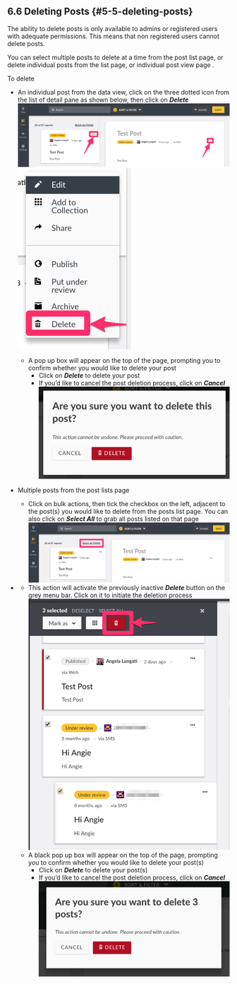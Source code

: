## 6.6 Deleting Posts {#5-5-deleting-posts}

The ability to delete posts is only available to admins or registered users with adequate permissions. This means that non registered users cannot delete posts.

You can select multiple posts to delete at a time from the post list page, or delete individual posts from the list page, or individual post view page .

To delete

* An individual post from the data view, click on the three dotted icon from the list of detail pane as shown below, then click on _**Delete**_![](/assets/Three_dots_map_mode.png)![](/assets/delete_individual.png)

  * A pop up box will appear on the top of the page, prompting you to confirm whether you would like to delete your post
    * Click on _**Delete**_ to delete your post
    * If you’d like to cancel the post deletion process, click on _**Cancel**_![](/assets/confirm_delete_single.png)

* Multiple posts from the post lists page

  * Click on bulk actions, then tick the checkbox on the left, adjacent to the post\(s\) you would like to delete from the posts list page. You can also click on _**Select All**_ to grab all posts listed on that page![](/assets/Bulk_actions_1.png)

* * This action will activate the previously inactive _**Delete**_ button on the grey menu bar. Click on it to initiate the deletion process![](/assets/Bulk_delete_1.png)
  * A black pop up box will appear on the top of the page, prompting you to confirm whether you would like to delete your post\(s\)
    * Click on _**Delete**_ to delete your post\(s\)
    * If you’d like to cancel the post deletion process, click on _**Cancel**_![](/assets/confirm_delete_bulk.png)



